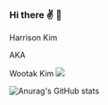 ### Hi there ✌ 🫤
Harrison Kim 

AKA  

Wootak Kim
<a href="https://instagram.com/harrisommm?igshid=YmMyMTA2M2Y=" target="_blank"><img src="https://img.shields.io/badge/뱃지레이블-배경색?style=#E4405F&logo=로고&logoColor=로고색상"/></a>
 
![Anurag's GitHub stats](https://github-readme-stats.vercel.app/api?username=Harrisommm&show_icons=true&theme=radical)
<!--
**Harrisommm/Harrisommm** is a ✨ _special_ ✨ repository because its `README.md` (this file) appears on your GitHub profile.

Here are some ideas to get you started:

- 🔭 I’m currently working on ...
- 🌱 I’m currently learning ...
- 👯 I’m looking to collaborate on ...
- 🤔 I’m looking for help with ...
- 💬 Ask me about ...
- 📫 How to reach me: ...
- 😄 Pronouns: ...
- ⚡ Fun fact: ...
-->
